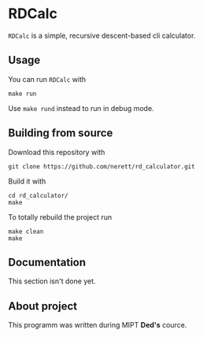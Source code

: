 # RDCalc
`RDCalc` is a simple, recursive descent-based cli calculator.

## Usage
You can run `RDCalc` with

```shell
make run
```

Use `make rund` instead to run in debug mode.

## Building from source
Download this repository with

```
git clone https://github.com/nerett/rd_calculator.git
```

Build it with

```
cd rd_calculator/
make
```

To totally rebuild the project run

```
make clean
make
```

## Documentation
This section isn't done yet.

## About project
This programm was written during MIPT **Ded's** cource.
